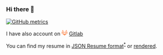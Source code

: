 ### Hi there 👋

[![GitHub metrics](https://metrics.lecoq.io/westscz?base.header=0&base.activity=0&base.community=0&base.repositories=0&base.metadata=0&isocalendar=1)](https://github.com/lowlighter/metrics)

I have also account on <img src="gitlab.svg" width="16" height="16"> [Gitlab](https://gitlab.com/piszczala)

You can find my resume in [JSON Resume format](https://gist.github.com/westscz/7703446908aece516cf64fd5c8da721e)<sup>[*][json_resume_format]</sup> or [rendered](https://registry.jsonresume.org/westscz).


[json_resume_format]: <https://jsonresume.org/>
